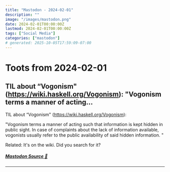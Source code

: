 ```yaml
---
title: "Mastodon - 2024-02-01"
description: ""
image: "/images/mastodon.png"
date: 2024-02-01T00:00:00Z
lastmod: 2024-02-01T00:00:00Z
tags: ["Social Media"]
categories: ["mastodon"]
# generated: 2025-10-05T17:59:09-07:00
---
```


# Toots from 2024-02-01

## TIL about “Vogonism" (<https://wiki.haskell.org/Vogonism>):  "Vogonism terms a manner of acting...

TIL about “Vogonism" (<https://wiki.haskell.org/Vogonism>):

"Vogonism terms a manner of acting such that information is kept hidden in public sight. In case of complaints about the lack of information available, vogonists usually refer to the public availability of said hidden information. "

Related: It's on the wiki. Did you search for it?

##### [Mastodon Source 🐘](https://hachyderm.io/@mweagle/111857670007583625)

---

